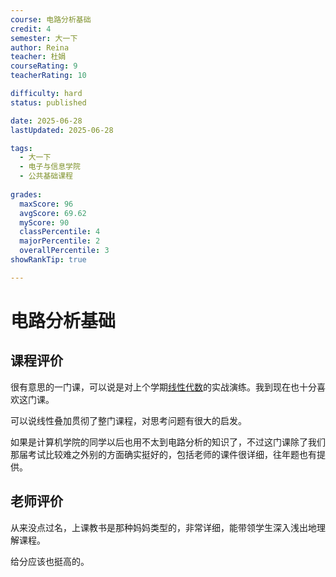 ```yaml
---
course: 电路分析基础
credit: 4
semester: 大一下
author: Reina
teacher: 杜娟
courseRating: 9
teacherRating: 10

difficulty: hard
status: published

date: 2025-06-28
lastUpdated: 2025-06-28

tags: 
  - 大一下
  - 电子与信息学院
  - 公共基础课程
  
grades:
  maxScore: 96
  avgScore: 69.62
  myScore: 90
  classPercentile: 4
  majorPercentile: 2
  overallPercentile: 3
showRankTip: true

---
```



# 电路分析基础

## 课程评价

很有意思的一门课，可以说是对上个学期[线性代数](../../大一上/线性代数B/)的实战演练。我到现在也十分喜欢这门课。

可以说线性叠加贯彻了整门课程，对思考问题有很大的启发。

如果是计算机学院的同学以后也用不太到电路分析的知识了，不过这门课除了我们那届考试比较难之外别的方面确实挺好的，包括老师的课件很详细，往年题也有提供。

## 老师评价

从来没点过名，上课教书是那种妈妈类型的，非常详细，能带领学生深入浅出地理解课程。

给分应该也挺高的。